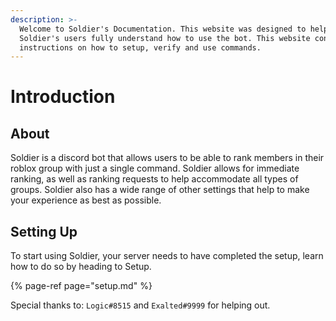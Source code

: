 ```yaml
---
description: >-
  Welcome to Soldier's Documentation. This website was designed to help
  Soldier's users fully understand how to use the bot. This website contains
  instructions on how to setup, verify and use commands.
---
```


# Introduction

## About

Soldier is a discord bot that allows users to be able to rank members in their roblox group with just a single command. Soldier allows for immediate ranking, as well as ranking requests to help accommodate all types of groups. Soldier also has a wide range of other settings that help to make your experience as best as possible.

## Setting Up

To start using Soldier,  your server needs to have completed the setup, learn how to do so by heading to Setup.

{% page-ref page="setup.md" %}









Special thanks to: `Logic#8515` and `Exalted#9999` for helping out.

